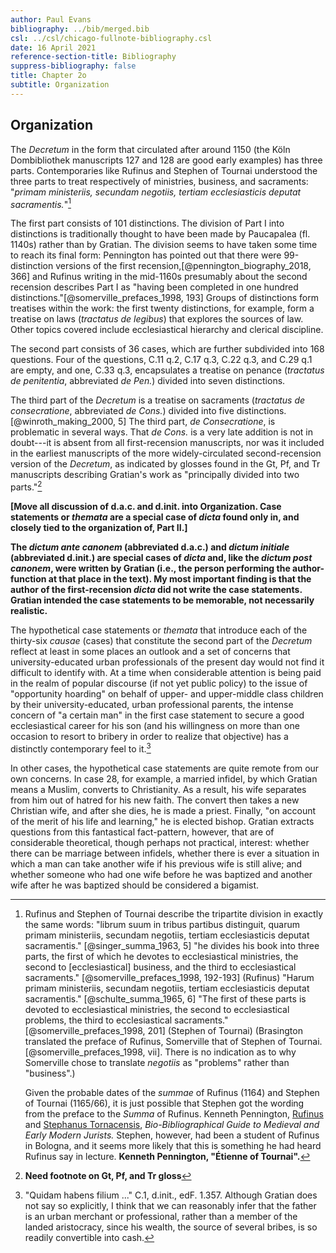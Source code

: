 ```yaml
---
author: Paul Evans
bibliography: ../bib/merged.bib
csl: ../csl/chicago-fullnote-bibliography.csl
date: 16 April 2021
reference-section-title: Bibliography
suppress-bibliography: false
title: Chapter 2o
subtitle: Organization
---
```

## Organization

The *Decretum* in the form that circulated after around 1150 (the
Köln Dombibliothek manuscripts 127 and 128 are good early examples)
has three parts. Contemporaries like Rufinus and Stephen of Tournai
understood the three parts to treat respectively of ministries,
business, and sacraments: "*primam ministeriis, secundam negotiis,
tertiam ecclesiasticis deputat sacramentis.*"[^2o1]

The first part consists of 101 distinctions. The division of Part
I into distinctions is traditionally thought to have been made by
Paucapalea (fl. 1140s) rather than by Gratian. The division seems
to have taken some time to reach its final form: Pennington has
pointed out that there were 99-distinction versions of the first
recension,[@pennington_biography_2018, 366] and Rufinus writing in
the mid-1160s presumably about the second recension describes Part
I as "having been completed in one hundred
distinctions."[@somerville_prefaces_1998, 193] Groups of distinctions
form treatises within the work: the first twenty distinctions, for
example, form a treatise on laws (*tractatus de legibus*) that
explores the sources of law. Other topics covered include ecclesiastical
hierarchy and clerical discipline.

The second part consists of 36 cases, which are further subdivided
into 168 questions. Four of the questions, C.11 q.2, C.17 q.3, C.22
q.3, and C.29 q.1 are empty, and one, C.33 q.3, encapsulates a
treatise on penance (*tractatus de penitentia*, abbreviated *de
Pen.*) divided into seven distinctions.

The third part of the *Decretum* is a treatise on sacraments
(*tractatus de consecratione*, abbreviated *de Cons.*) divided into
five distinctions.[@winroth_making_2000, 5] The third part, *de
Consecratione*, is problematic in several ways. That *de Cons.*
is a very late addition is not in doubt---it is absent from all
first-recension manuscripts, nor was it included in the earliest
manuscripts of the more widely-circulated second-recension version
of the *Decretum*, as indicated by glosses found in the Gt, Pf, and
Tr manuscripts describing Gratian's work as "principally divided
into two parts."[^41]

**[Move all discussion of d.a.c. and d.init. into Organization.
Case statements or *themata* are a special case of *dicta* found
only in, and closely tied to the organization of, Part II.]**

**The *dictum ante canonem* (abbreviated d.a.c.) and *dictum initiale*
(abbreviated d.init.) are special cases of *dicta* and, like the
*dictum post canonem*, were written by Gratian (i.e., the person
performing the author-function at that place in the text). My most
important finding is that the author of the first-recension *dicta*
did not write the case statements. Gratian intended the case
statements to be memorable, not necessarily realistic.**

The hypothetical case statements or *themata* that introduce each
of the thirty-six *causae* (cases) that constitute the second part
of the *Decretum* reflect at least in some places an outlook and a
set of concerns that university-educated urban professionals of the
present day would not find it difficult to identify with. At a time
when considerable attention is being paid in the realm of popular
discourse (if not yet public policy) to the issue of "opportunity
hoarding" on behalf of upper- and upper-middle class children by
their university-educated, urban professional parents, the intense
concern of "a certain man" in the first case statement to secure a
good ecclesiastical career for his son (and his willingness on more
than one occasion to resort to bribery in order to realize that
objective) has a distinctly contemporary feel to it.[^40]

In other cases, the hypothetical case statements are quite remote
from our own concerns. In case 28, for example, a married infidel,
by which Gratian means a Muslim, converts to Christianity. As a
result, his wife separates from him out of hatred for his new faith.
The convert then takes a new Christian wife, and after she dies,
he is made a priest. Finally, "on account of the merit of his life
and learning," he is elected bishop. Gratian extracts questions
from this fantastical fact-pattern, however, that are of considerable
theoretical, though perhaps not practical, interest: whether there
can be marriage between infidels, whether there is ever a situation
in which a man can take another wife if his previous wife is still
alive; and whether someone who had one wife before he was baptized
and another wife after he was baptized should be considered a
bigamist.


[^2o1]: Rufinus and Stephen of Tournai describe the tripartite
division in exactly the same words: "librum suum in tribus partibus
distinguit, quarum primam ministeriis, secundam negotiis, tertiam
ecclesiasticis deputat sacramentis." [@singer_summa_1963, 5] "he
divides his book into three parts, the first of which he devotes
to ecclesiastical ministries, the second to [ecclesiastical] business,
and the third to ecclesiastical sacraments." [@somerville_prefaces_1998,
192-193] (Rufinus) "Harum primam ministeriis, secundam negotiis,
tertiam ecclesiasticis deputat sacramentis." [@schulte_summa_1965,
6] "The first of these parts is devoted to ecclesiastical ministries,
the second to ecclesiastical problems, the third to ecclesiastical
sacraments." [@somerville_prefaces_1998, 201] (Stephen of Tournai)
(Brasington translated the preface of Rufinus, Somerville that of
Stephen of Tournai. [@somerville_prefaces_1998, vii]. There is no
indication as to why Somerville chose to translate *negotiis* as
"problems" rather than "business".)

    Given the probable dates of the *summae* of Rufinus (1164) and
    Stephen of Tournai (1165/66), it is just possible that Stephen
    got the wording from the preface to the *Summa* of Rufinus.
    Kenneth Pennington,
    [Rufinus](http://amesfoundation.law.harvard.edu/BioBibCanonists/Report_Biobib2.php?record_id=a492)
    and [Stephanus
    Tornacensis](http://amesfoundation.law.harvard.edu/BioBibCanonists/Report_Biobib2.php?record_id=a502),
    *Bio-Bibliographical Guide to Medieval and Early Modern Jurists.*
    Stephen, however, had been a student of Rufinus in Bologna, and
    it seems more likely that this is something he had heard Rufinus
    say in lecture. **Kenneth Pennington, "Étienne of Tournai".**

[^40]: "Quidam habens filium ..." C.1, d.init., edF. 1.357. Although
Gratian does not say so explicitly, I think that we can reasonably
infer that the father is an urban merchant or professional, rather
than a member of the landed aristocracy, since his wealth, the
source of several bribes, is so readily convertible into cash.

[^41]: **Need footnote on Gt, Pf, and Tr gloss**

